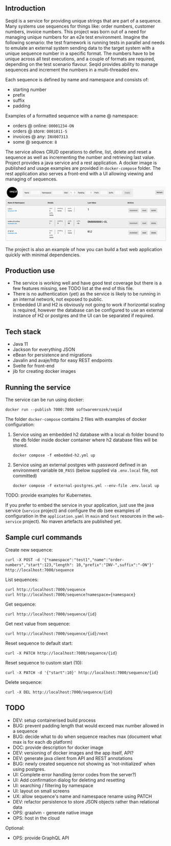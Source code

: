 Introduction
---
Seqid is a service for providing unique strings that are part of a sequence.
Many systems use sequences for things like: order numbers, customer numbers, invoice numbers.
This project was born out of a need for managing unique numbers for an e2e test environment.
Imagine the following scenario: the test framework is running tests in parallel and needs to emulate an external system sending data to the target system with a unique sequence number in a specific format.
The numbers have to be unique across all test executions, and a couple of formats are required, depending on the test scenario flavour. 
Seqid provides ability to manage sequences and increment the numbers in a multi-threaded env. 

Each sequence is defined by name and namespace and consists of:
- starting number
- prefix
- suffix
- padding

Examples of a formatted sequence with a name @ namespace:
- orders @ online: `O0001234-ON`
- orders @ store: `O001011-S`
- invoices @ any: `INV007313`
- some @ sequence: `8`

The service allows CRUD operations to define, list, delete and reset a sequence as well as incrementing the number and retrieving last value.
Project provides a java service and a rest application. A docker image is published and usage examples are provided in `docker-compose` folder. 
The rest application also serves a front-end with a UI allowing viewing and managing of sequences.

![Front-end screenshot](front-end-screenshot.png)

The project is also an example of how you can build a fast web application quickly with minimal dependencies.

Production use
---
- The service is working well and have good test coverage but there is a few features missing, see TODO list at the end of this file.
- There is no authentication (yet) as the service is likely to be running in an internal network, not exposed to public.
- Embedded UI and H2 is obviously not going to work if horizontal scaling is required, however the database can be configured to use an external instance of H2 or postgres and the UI can be separated if required. 

Tech stack
---
- Java 11
- Jackson for everything JSON
- eBean for persistence and migrations
- Javalin and avaje/http for easy REST endpoints
- Svelte for front-end
- jib for creating docker images

Running the service
---
The service can be run using docker:
```
docker run --publish 7000:7000 softwaremrozek/seqid
```
The folder `docker-compose` contains 2 files with examples of docker configuration:
1. Service using an embedded h2 database with a local `db` folder bound to the db folder inside docker container where h2 database files will be stored.
   ```
   docker compose -f embedded-h2.yml up
   ```
2. Service using an external postgres with password defined in an environment variable `DB_PASS` (below supplied via `.env.local` file, not committed)
   ```
   docker compose -f external-postgres.yml --env-file .env.local up
   ```

TODO: provide examples for Kubernetes.

If you prefer to embed the service in your application, just use the java service (`service` project) and configure the db (see examples of configuration in the `application.yaml` in `main` and `test` resources in the `web-service` project).
No maven artefacts are published yet.

Sample curl commands
---
Create new sequence:
```
curl -X POST -d '{"namespace":"test1","name":"order-numbers","start":123,"length": 10,"prefix":"INV-",suffix":"-ON"}' http://localhost:7000/sequence
```

List sequences:
```
curl http://localhost:7000/sequence
curl http://localhost:7000/sequence?namespace={namespace}
```

Get sequence:
```
curl http://localhost:7000/sequence/{id}
```

Get next value from sequence:
```
curl http://localhost:7000/sequence/{id}/next
```

Reset sequence to default start:
```
curl -X PATCH http://localhost:7000/sequence/{id}
```

Reset sequence to custom start (10):
```
curl -X PATCH -d '{"start":10}' http://localhost:7000/sequence/{id}
```

Delete sequence:
```
curl -X DEL http://localhost:7000/sequence/{id}
```

TODO
---
- DEV: setup containerised build process
- BUG: prevent padding length that would exceed max number allowed in a sequence
- BUG: decide what to do when sequence reaches max (document what max is for each db platform)
- DOC: provide description for docker image
- DEV: versioning of docker images and the app itself, API?
- DEV: generate java client from API and REST annotations
- BUG: newly created sequence not showing as 'not-initialized' when using postgres.
- UI: Complete error handling (error codes from the server?)
- UI: Add confirmation dialog for deleting and resetting
- UI: searching / filtering by namespace
- UI: layout on small screens
- UX: allow sequence's name and namespace rename using PATCH
- DEV: refactor persistence to store JSON objects rather than relational data 
- OPS: graalvm - generate native image
- OPS: host in the cloud

Optional:
- OPS: provide GraphQL API


